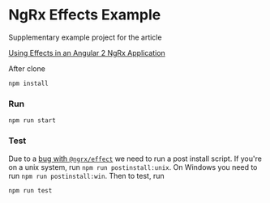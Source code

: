NgRx Effects Example
====================

Supplementary example project for the article

[Using Effects in an Angular 2 NgRx Application][1]

After clone

    npm install

### Run

    npm run start

### Test

Due to a [bug with `@ngrx/effect`][2] we need to run a post install script. If you're on a unix
system, run `npm run postinstall:unix`. On Windows you need to run `npm run postinstall:win`.
Then to test, run 

    npm run test


[1]: https://psamsotha.github.io/angular/2016/12/31/ngrx-effects-with-angular.html
[2]: https://github.com/ngrx/effects/issues/53


